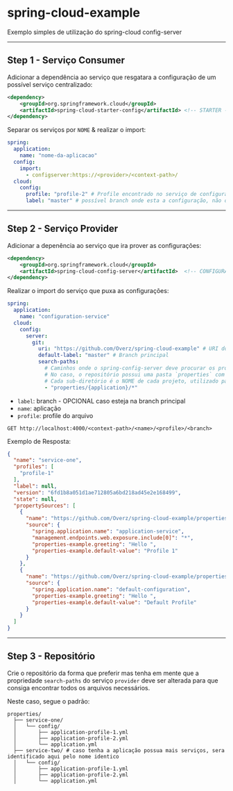 # spring-cloud-example

Exemplo simples de utilização do spring-cloud config-server

---

## Step 1 - Serviço Consumer

Adicionar a dependência ao serviço que resgatara a configuração de um possível serviço centralizado:

```xml
<dependency>
    <groupId>org.springframework.cloud</groupId>
    <artifactId>spring-cloud-starter-config</artifactId> <!-- STARTER -->
</dependency>
```

Separar os serviços por `NOME` & realizar o import:

```yaml
spring:
  application:
    name: "nome-da-aplicacao"
  config:
    import:
      - configserver:https://<provider>/<context-path>/
  cloud:
    config:
      profile: "profile-2" # Profile encontrado no serviço de configuração que reucperou do repositório
      label: "master" # possível branch onde esta a configuração, não obrigatório
```

---

## Step 2 - Serviço Provider

Adicionar a depenência ao serviço que ira prover as configurações:

```xml
<dependency>
    <groupId>org.springframework.cloud</groupId>
    <artifactId>spring-cloud-config-server</artifactId>  <!-- CONFIGURATION -->
</dependency>
```

Realizar o import do serviço que puxa as configurações:

```yaml
spring:
  application:
    name: "configuration-service"
  cloud:
    config:
      server:
        git:
          uri: "https://github.com/Overz/spring-cloud-example" # URI do repositório
          default-label: "master" # Branch principal
          search-paths:
            # Caminhos onde o spring-config-server deve procurar os profiles.
            # No caso, o repositório possui uma pasta `properties` com sub-diretorios.
            # Cada sub-diretório é o NOME de cada projeto, utilizado para identificação, boa pratica mas não obrigatório.
            - "properties/{application}/*"
```

- `label`: branch - OPCIONAL caso esteja na branch principal
- `name`: aplicação
- `profile`: profile do arquivo

```http request
GET http://localhost:4000/<context-path>/<name>/<profile>/<branch>
```

Exemplo de Resposta:

```json
{
  "name": "service-one",
  "profiles": [
    "profile-1"
  ],
  "label": null,
  "version": "6fd1b8a051d1ae712805a6bd218ad45e2e168499",
  "state": null,
  "propertySources": [
    {
      "name": "https://github.com/Overz/spring-cloud-example/properties/service-one/config/application-profile-1.yaml",
      "source": {
        "spring.application.name": "application-service",
        "management.endpoints.web.exposure.include[0]": "*",
        "properties-example.greeting": "Hello ",
        "properties-example.default-value": "Profile 1"
      }
    },
    {
      "name": "https://github.com/Overz/spring-cloud-example/properties/service-one/config/application.yaml",
      "source": {
        "spring.application.name": "default-configuration",
        "properties-example.greeting": "Hello ",
        "properties-example.default-value": "Default Profile"
      }
    }
  ]
}
```

---

## Step 3 - Repositório

Crie o repositório da forma que preferir mas tenha em mente que a propriedade `search-paths` do serviço `provider` deve
ser alterada para que consiga encontrar todos os arquivos necessários.

Neste caso, segue o padrão:

```text
properties/
  ├── service-one/
  │   └── config/
  │       ├── application-profile-1.yml
  │       ├── application-profile-2.yml
  │       └── application.yml
  ├── service-two/ # caso tenha a aplicação possua mais serviços, sera identificado aqui pelo nome identico
  │   └── config/
  │       ├── application-profile-1.yml
  │       ├── application-profile-2.yml
  │       └── application.yml

```